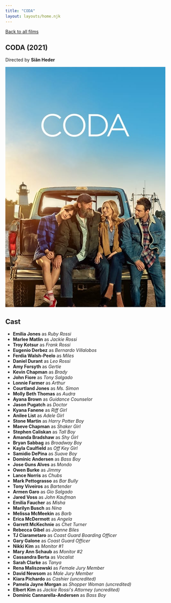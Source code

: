 ```yaml
---
title: "CODA"
layout: layouts/home.njk
---
```


<a href="../">Back to all films</a>

<article class="film">
  <h1>CODA (2021)</h1>

  <p class="director">
    Directed by <strong>Siân Heder</strong>
  </p>

  <img src="../films/posters/coda.jpg" alt="">

  <h2>
    Cast
  </h2>
  <ul>
    <li><strong>Emilia Jones</strong> as <em>Ruby Rossi</em></li>
<li><strong>Marlee Matlin</strong> as <em>Jackie Rossi</em></li>
<li><strong>Troy Kotsur</strong> as <em>Frank Rossi</em></li>
<li><strong>Eugenio Derbez</strong> as <em>Bernardo Villalobos</em></li>
<li><strong>Ferdia Walsh-Peelo</strong> as <em>Miles</em></li>
<li><strong>Daniel Durant</strong> as <em>Leo Rossi</em></li>
<li><strong>Amy Forsyth</strong> as <em>Gertie</em></li>
<li><strong>Kevin Chapman</strong> as <em>Brady</em></li>
<li><strong>John Fiore</strong> as <em>Tony Salgado</em></li>
<li><strong>Lonnie Farmer</strong> as <em>Arthur</em></li>
<li><strong>Courtland Jones</strong> as <em>Ms. Simon</em></li>
<li><strong>Molly Beth Thomas</strong> as <em>Audra</em></li>
<li><strong>Ayana Brown</strong> as <em>Guidance Counselor</em></li>
<li><strong>Jason Pugatch</strong> as <em>Doctor</em></li>
<li><strong>Kyana Fanene</strong> as <em>Riff Girl</em></li>
<li><strong>Anilee List</strong> as <em>Adele Girl</em></li>
<li><strong>Stone Martin</strong> as <em>Harry Potter Boy</em></li>
<li><strong>Maeve Chapman</strong> as <em>Shaker Girl</em></li>
<li><strong>Stephen Caliskan</strong> as <em>Tall Boy</em></li>
<li><strong>Amanda Bradshaw</strong> as <em>Shy Girl</em></li>
<li><strong>Bryan Sabbag</strong> as <em>Broadway Boy</em></li>
<li><strong>Kayla Caulfield</strong> as <em>Off Key Girl</em></li>
<li><strong>Samidio DePina</strong> as <em>Suave Boy</em></li>
<li><strong>Dominic Andersen</strong> as <em>Bass Boy</em></li>
<li><strong>Jose Guns Alves</strong> as <em>Mondo</em></li>
<li><strong>Owen Burke</strong> as <em>Jimmy</em></li>
<li><strong>Lance Norris</strong> as <em>Chubs</em></li>
<li><strong>Mark Pettograsso</strong> as <em>Bar Bully</em></li>
<li><strong>Tony Viveiros</strong> as <em>Bartender</em></li>
<li><strong>Armen Garo</strong> as <em>Gio Salgado</em></li>
<li><strong>Jared Voss</strong> as <em>John Kaufman</em></li>
<li><strong>Emilia Faucher</strong> as <em>Misha</em></li>
<li><strong>Marilyn Busch</strong> as <em>Nina</em></li>
<li><strong>Melissa McMeekin</strong> as <em>Barb</em></li>
<li><strong>Erica McDermott</strong> as <em>Angela</em></li>
<li><strong>Garrett McKechnie</strong> as <em>Chet Turner</em></li>
<li><strong>Rebecca Gibel</strong> as <em>Joanne Biles</em></li>
<li><strong>TJ Ciarametaro</strong> as <em>Coast Guard Boarding Officer</em></li>
<li><strong>Gary Galone</strong> as <em>Coast Guard Officer</em></li>
<li><strong>Nikki Kim</strong> as <em>Monitor #1</em></li>
<li><strong>Mary Ann Schaub</strong> as <em>Monitor #2</em></li>
<li><strong>Cassandra Berta</strong> as <em>Vocalist</em></li>
<li><strong>Sarah Clarke</strong> as <em>Tanya</em></li>
<li><strong>Rena Maliszewski</strong> as <em>Female Jury Member</em></li>
<li><strong>David Newsom</strong> as <em>Male Jury Member</em></li>
<li><strong>Kiara Pichardo</strong> as <em>Cashier (uncredited)</em></li>
<li><strong>Pamela Jayne Morgan</strong> as <em>Shopper Woman (uncredited)</em></li>
<li><strong>Elbert Kim</strong> as <em>Jackie Rossi's Attorney (uncredited)</em></li>
<li><strong>Dominic Cannarella-Andersen</strong> as <em>Bass Boy</em></li>
  </ul>
</article>
